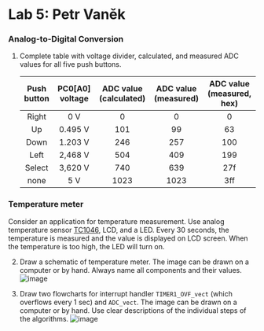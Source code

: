 # Lab 5: Petr Vaněk

### Analog-to-Digital Conversion

1. Complete table with voltage divider, calculated, and measured ADC values for all five push buttons.

   | **Push button** | **PC0[A0] voltage** | **ADC value (calculated)** | **ADC value (measured)** | **ADC value (measured, hex)** | 
   | :-: | :-: | :-: | :-: | :-: |
   | Right  | 0&nbsp;V | 0   | 0 | 0 |
   | Up     | 0.495&nbsp;V | 101 | 99 | 63 |
   | Down   | 1.203&nbsp;V | 246 | 257 | 100 | 
   | Left   | 2,468&nbsp;V | 504 | 409 | 199 | 
   | Select | 3,620&nbsp;V | 740 | 639 | 27f | 
   | none   | 5&nbsp;V | 1023 | 1023 | 3ff | 

### Temperature meter

Consider an application for temperature measurement. Use analog temperature sensor [TC1046](http://ww1.microchip.com/downloads/en/DeviceDoc/21496C.pdf), LCD, and a LED. Every 30 seconds, the temperature is measured and the value is displayed on LCD screen. When the temperature is too high, the LED will turn on.

2. Draw a schematic of temperature meter. The image can be drawn on a computer or by hand. Always name all components and their values.
![image](https://user-images.githubusercontent.com/99393183/198834058-a24d2b9f-7be6-4d33-b460-9505af83118a.png)



3. Draw two flowcharts for interrupt handler `TIMER1_OVF_vect` (which overflows every 1&nbsp;sec) and `ADC_vect`. The image can be drawn on a computer or by hand. Use clear descriptions of the individual steps of the algorithms.
![image](https://user-images.githubusercontent.com/99393183/198835996-9fd3bb78-5628-4cef-a838-44f586346d96.png)

